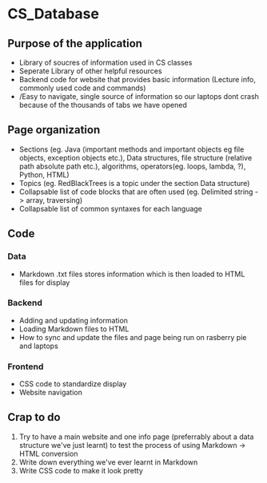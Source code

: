 # CS_Database

## Purpose of the application

- Library of soucres of information used in CS classes
- Seperate Library of other helpful resources
- Backend code for website that provides basic information (Lecture info, commonly used code and commands)
- /Easy to navigate, single source of information so our laptops dont crash because of the thousands of tabs we have opened

## Page organization

- Sections (eg. Java (important methods and important objects eg file objects, exception objects etc.), Data structures, file structure (relative path absolute path etc.), algorithms, operators(eg. loops, lambda, ?), Python, HTML)
- Topics (eg. RedBlackTrees is a topic under the section Data structure)
- Collapsable list of code blocks that are often used (eg. Delimited string -> array, traversing)
- Collapsable list of common syntaxes for each language

## Code

### Data

- Markdown .txt files stores information which is then loaded to HTML files for display

### Backend

- Adding and updating information
- Loading Markdown files to HTML 
- How to sync and update the files and page being run on rasberry pie and laptops

### Frontend

- CSS code to standardize display
- Website navigation

## Crap to do

1. Try to have a main website and one info page (preferrably about a data structure we've just learnt) to test the process of using Markdown -> HTML conversion
2. Write down everything we've ever learnt in Markdown
3. Write CSS code to make it look pretty